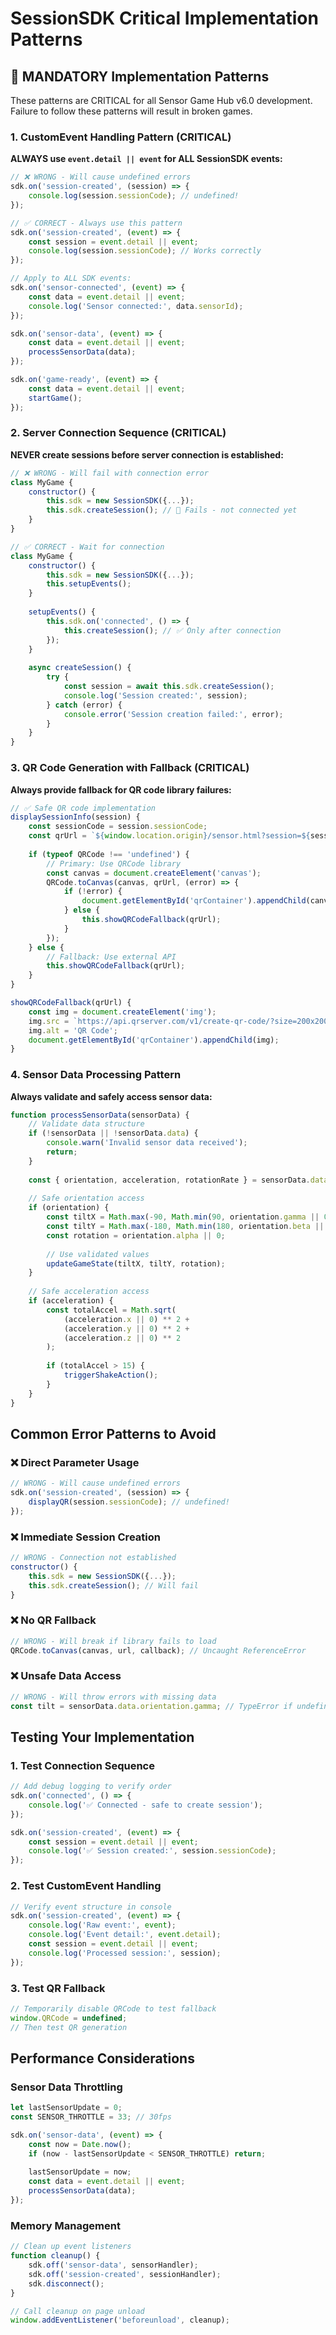 # SessionSDK Critical Implementation Patterns

## 🚨 MANDATORY Implementation Patterns

These patterns are CRITICAL for all Sensor Game Hub v6.0 development. Failure to follow these patterns will result in broken games.

### 1. CustomEvent Handling Pattern (CRITICAL)
**ALWAYS use `event.detail || event` for ALL SessionSDK events:**

```javascript
// ❌ WRONG - Will cause undefined errors
sdk.on('session-created', (session) => {
    console.log(session.sessionCode); // undefined!
});

// ✅ CORRECT - Always use this pattern
sdk.on('session-created', (event) => {
    const session = event.detail || event;
    console.log(session.sessionCode); // Works correctly
});

// Apply to ALL SDK events:
sdk.on('sensor-connected', (event) => {
    const data = event.detail || event;
    console.log('Sensor connected:', data.sensorId);
});

sdk.on('sensor-data', (event) => {
    const data = event.detail || event;
    processSensorData(data);
});

sdk.on('game-ready', (event) => {
    const data = event.detail || event;
    startGame();
});
```

### 2. Server Connection Sequence (CRITICAL)
**NEVER create sessions before server connection is established:**

```javascript
// ❌ WRONG - Will fail with connection error
class MyGame {
    constructor() {
        this.sdk = new SessionSDK({...});
        this.sdk.createSession(); // 🚫 Fails - not connected yet
    }
}

// ✅ CORRECT - Wait for connection
class MyGame {
    constructor() {
        this.sdk = new SessionSDK({...});
        this.setupEvents();
    }
    
    setupEvents() {
        this.sdk.on('connected', () => {
            this.createSession(); // ✅ Only after connection
        });
    }
    
    async createSession() {
        try {
            const session = await this.sdk.createSession();
            console.log('Session created:', session);
        } catch (error) {
            console.error('Session creation failed:', error);
        }
    }
}
```

### 3. QR Code Generation with Fallback (CRITICAL)
**Always provide fallback for QR code library failures:**

```javascript
// ✅ Safe QR code implementation
displaySessionInfo(session) {
    const sessionCode = session.sessionCode;
    const qrUrl = `${window.location.origin}/sensor.html?session=${sessionCode}`;
    
    if (typeof QRCode !== 'undefined') {
        // Primary: Use QRCode library
        const canvas = document.createElement('canvas');
        QRCode.toCanvas(canvas, qrUrl, (error) => {
            if (!error) {
                document.getElementById('qrContainer').appendChild(canvas);
            } else {
                this.showQRCodeFallback(qrUrl);
            }
        });
    } else {
        // Fallback: Use external API
        this.showQRCodeFallback(qrUrl);
    }
}

showQRCodeFallback(qrUrl) {
    const img = document.createElement('img');
    img.src = `https://api.qrserver.com/v1/create-qr-code/?size=200x200&data=${encodeURIComponent(qrUrl)}`;
    img.alt = 'QR Code';
    document.getElementById('qrContainer').appendChild(img);
}
```

### 4. Sensor Data Processing Pattern
**Always validate and safely access sensor data:**

```javascript
function processSensorData(sensorData) {
    // Validate data structure
    if (!sensorData || !sensorData.data) {
        console.warn('Invalid sensor data received');
        return;
    }
    
    const { orientation, acceleration, rotationRate } = sensorData.data;
    
    // Safe orientation access
    if (orientation) {
        const tiltX = Math.max(-90, Math.min(90, orientation.gamma || 0));
        const tiltY = Math.max(-180, Math.min(180, orientation.beta || 0));
        const rotation = orientation.alpha || 0;
        
        // Use validated values
        updateGameState(tiltX, tiltY, rotation);
    }
    
    // Safe acceleration access
    if (acceleration) {
        const totalAccel = Math.sqrt(
            (acceleration.x || 0) ** 2 + 
            (acceleration.y || 0) ** 2 + 
            (acceleration.z || 0) ** 2
        );
        
        if (totalAccel > 15) {
            triggerShakeAction();
        }
    }
}
```

## Common Error Patterns to Avoid

### ❌ Direct Parameter Usage
```javascript
// WRONG - Will cause undefined errors
sdk.on('session-created', (session) => {
    displayQR(session.sessionCode); // undefined!
});
```

### ❌ Immediate Session Creation
```javascript
// WRONG - Connection not established
constructor() {
    this.sdk = new SessionSDK({...});
    this.sdk.createSession(); // Will fail
}
```

### ❌ No QR Fallback
```javascript
// WRONG - Will break if library fails to load
QRCode.toCanvas(canvas, url, callback); // Uncaught ReferenceError
```

### ❌ Unsafe Data Access
```javascript
// WRONG - Will throw errors with missing data
const tilt = sensorData.data.orientation.gamma; // TypeError if undefined
```

## Testing Your Implementation

### 1. Test Connection Sequence
```javascript
// Add debug logging to verify order
sdk.on('connected', () => {
    console.log('✅ Connected - safe to create session');
});

sdk.on('session-created', (event) => {
    const session = event.detail || event;
    console.log('✅ Session created:', session.sessionCode);
});
```

### 2. Test CustomEvent Handling
```javascript
// Verify event structure in console
sdk.on('session-created', (event) => {
    console.log('Raw event:', event);
    console.log('Event detail:', event.detail);
    const session = event.detail || event;
    console.log('Processed session:', session);
});
```

### 3. Test QR Fallback
```javascript
// Temporarily disable QRCode to test fallback
window.QRCode = undefined;
// Then test QR generation
```

## Performance Considerations

### Sensor Data Throttling
```javascript
let lastSensorUpdate = 0;
const SENSOR_THROTTLE = 33; // 30fps

sdk.on('sensor-data', (event) => {
    const now = Date.now();
    if (now - lastSensorUpdate < SENSOR_THROTTLE) return;
    
    lastSensorUpdate = now;
    const data = event.detail || event;
    processSensorData(data);
});
```

### Memory Management
```javascript
// Clean up event listeners
function cleanup() {
    sdk.off('sensor-data', sensorHandler);
    sdk.off('session-created', sessionHandler);
    sdk.disconnect();
}

// Call cleanup on page unload
window.addEventListener('beforeunload', cleanup);
```